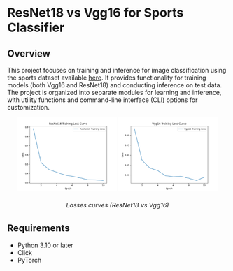 # ResNet18 vs Vgg16 for Sports Classifier

## Overview

This project focuses on training and inference for image classification using the sports dataset available <a href="https://www.kaggle.com/datasets/sidharkal/sports-image-classification" target="blank">here</a>. It provides functionality for training models (both Vgg16 and ResNet18) and conducting inference on test data. The project is organized into separate modules for learning and inference, with utility functions and command-line interface (CLI) options for customization.


<p align="center">
  <img src="./metrics/resnet_training_loss.png" width="45%">
  <img src="./metrics/vgg_training_loss.png" width="45%">
  <h6 align="center">
    Losses curves (ResNet18 vs Vgg16)
  </h6>
</p>

## Requirements

- Python 3.10 or later
- Click
- PyTorch
